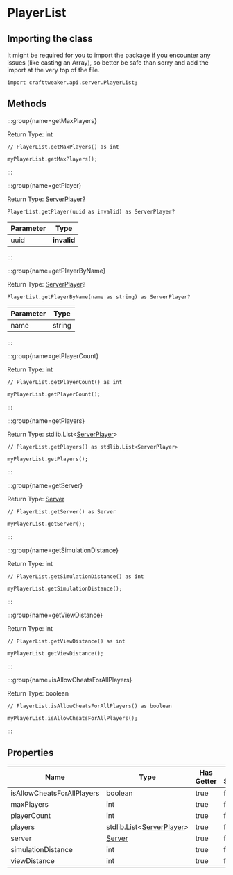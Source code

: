 # PlayerList

## Importing the class

It might be required for you to import the package if you encounter any issues (like casting an Array), so better be safe than sorry and add the import at the very top of the file.
```zenscript
import crafttweaker.api.server.PlayerList;
```


## Methods

:::group{name=getMaxPlayers}

Return Type: int

```zenscript
// PlayerList.getMaxPlayers() as int

myPlayerList.getMaxPlayers();
```

:::

:::group{name=getPlayer}

Return Type: [ServerPlayer](/vanilla/api/entity/type/player/ServerPlayer)?

```zenscript
PlayerList.getPlayer(uuid as invalid) as ServerPlayer?
```

| Parameter |    Type     |
|-----------|-------------|
| uuid      | **invalid** |


:::

:::group{name=getPlayerByName}

Return Type: [ServerPlayer](/vanilla/api/entity/type/player/ServerPlayer)?

```zenscript
PlayerList.getPlayerByName(name as string) as ServerPlayer?
```

| Parameter |  Type  |
|-----------|--------|
| name      | string |


:::

:::group{name=getPlayerCount}

Return Type: int

```zenscript
// PlayerList.getPlayerCount() as int

myPlayerList.getPlayerCount();
```

:::

:::group{name=getPlayers}

Return Type: stdlib.List&lt;[ServerPlayer](/vanilla/api/entity/type/player/ServerPlayer)&gt;

```zenscript
// PlayerList.getPlayers() as stdlib.List<ServerPlayer>

myPlayerList.getPlayers();
```

:::

:::group{name=getServer}

Return Type: [Server](/vanilla/api/game/Server)

```zenscript
// PlayerList.getServer() as Server

myPlayerList.getServer();
```

:::

:::group{name=getSimulationDistance}

Return Type: int

```zenscript
// PlayerList.getSimulationDistance() as int

myPlayerList.getSimulationDistance();
```

:::

:::group{name=getViewDistance}

Return Type: int

```zenscript
// PlayerList.getViewDistance() as int

myPlayerList.getViewDistance();
```

:::

:::group{name=isAllowCheatsForAllPlayers}

Return Type: boolean

```zenscript
// PlayerList.isAllowCheatsForAllPlayers() as boolean

myPlayerList.isAllowCheatsForAllPlayers();
```

:::


## Properties

|            Name            |                                      Type                                       | Has Getter | Has Setter |
|----------------------------|---------------------------------------------------------------------------------|------------|------------|
| isAllowCheatsForAllPlayers | boolean                                                                         | true       | false      |
| maxPlayers                 | int                                                                             | true       | false      |
| playerCount                | int                                                                             | true       | false      |
| players                    | stdlib.List&lt;[ServerPlayer](/vanilla/api/entity/type/player/ServerPlayer)&gt; | true       | false      |
| server                     | [Server](/vanilla/api/game/Server)                                              | true       | false      |
| simulationDistance         | int                                                                             | true       | false      |
| viewDistance               | int                                                                             | true       | false      |


